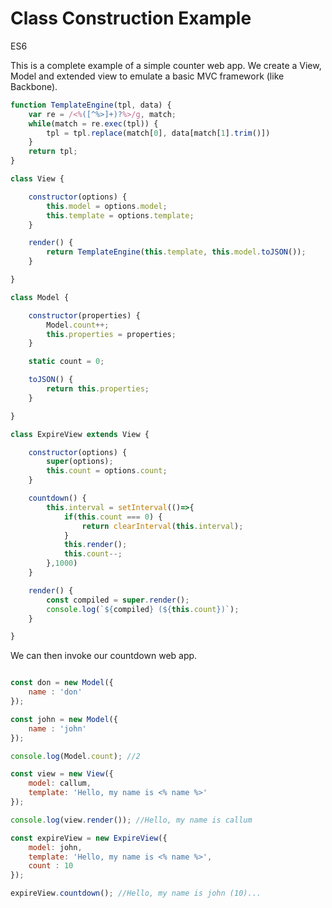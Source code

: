 # Class Construction Example

<div class="spec es6">ES6</div>


This is a complete example of a simple counter web app. We create a View, Model and extended view to emulate a basic MVC framework (like Backbone).

```javascript
function TemplateEngine(tpl, data) {
    var re = /<%([^%>]+)?%>/g, match;
    while(match = re.exec(tpl)) {
        tpl = tpl.replace(match[0], data[match[1].trim()])
    }
    return tpl;
}

class View {

    constructor(options) {
        this.model = options.model;
        this.template = options.template;
    }

    render() {
        return TemplateEngine(this.template, this.model.toJSON());
    }

}

class Model {

    constructor(properties) {
        Model.count++;
        this.properties = properties;
    }

    static count = 0;

    toJSON() {
        return this.properties;
    }

}

class ExpireView extends View {

    constructor(options) {
        super(options);
        this.count = options.count;
    }

    countdown() {
        this.interval = setInterval(()=>{
            if(this.count === 0) {
                return clearInterval(this.interval);
            }
            this.render();
            this.count--;
        },1000)
    }

    render() {
        const compiled = super.render();
        console.log(`${compiled} (${this.count})`);
    }

}
```

We can then invoke our countdown web app.

```javascript

const don = new Model({
    name : 'don'
});

const john = new Model({
    name : 'john'
});

console.log(Model.count); //2

const view = new View({
    model: callum,
    template: 'Hello, my name is <% name %>'
});

console.log(view.render()); //Hello, my name is callum

const expireView = new ExpireView({
    model: john,
    template: 'Hello, my name is <% name %>',
    count : 10
});

expireView.countdown(); //Hello, my name is john (10)...

```
